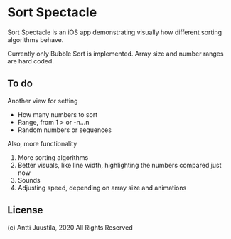 # Sort Spectacle

Sort Spectacle is an iOS app demonstrating visually how different sorting algorithms behave.

Currently only Bubble Sort is implemented. Array size and number ranges are hard coded.

## To do

Another view for setting

* How many numbers to sort
* Range, from 1 > or -n...n
* Random numbers or sequences

Also, more functionality

1. More sorting algorithms
1. Better visuals, like line width, highlighting the numbers compared just now
1. Sounds
1. Adjusting speed, depending on array size and animations

## License

(c) Antti Juustila, 2020 All Rights Reserved

